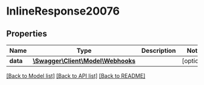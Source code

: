 # InlineResponse20076

## Properties
Name | Type | Description | Notes
------------ | ------------- | ------------- | -------------
**data** | [**\Swagger\Client\Model\Webhooks**](Webhooks.md) |  | [optional] 

[[Back to Model list]](../../README.md#documentation-for-models) [[Back to API list]](../../README.md#documentation-for-api-endpoints) [[Back to README]](../../README.md)

